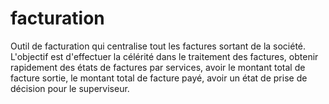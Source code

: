# facturation
Outil de facturation qui centralise tout les factures sortant de la société. L'objectif est d'effectuer la célérité dans le traitement des factures, obtenir rapidement des états de factures par services, avoir le montant total de facture sortie, le montant total de facture payé, avoir un état de prise de décision pour le superviseur.
